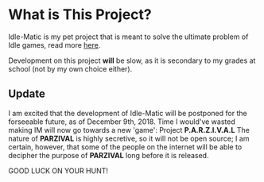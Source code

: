 # What is This Project?  
Idle-Matic is my pet project that is meant to solve the ultimate problem of Idle games, read more [here](https://github.com/Zebralear/Idle-Matic/wiki).
  
Development on this project **will** be slow, as it is secondary to my grades at school (not by my own choice either).

## Update
I am excited that the development of Idle-Matic will be postponed for the forseeable future, as of December 9th, 2018.
Time I would've wasted making IM will now go towards a new 'game': Project **P.A.R.Z.I.V.A.L**
The nature of **PARZIVAL** is highly secretive, so it will not be open source; I am certain, however, that some of the people on the internet will be able to decipher the purpose of **PARZIVAL** long before it is released.

GOOD LUCK ON YOUR HUNT!
